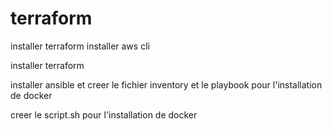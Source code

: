 # terraform
installer terraform 
installer aws cli

installer terraform 

installer ansible et creer le fichier inventory et le playbook pour l'installation de docker

creer le script.sh pour l'installation de docker
